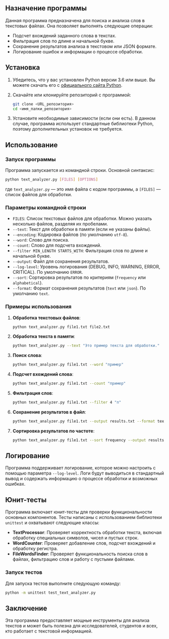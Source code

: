 ## Назначение программы

Данная программа предназначена для поиска и анализа слов в текстовых файлах. Она позволяет выполнять следующие операции:

- Подсчет вхождений заданного слова в текстах.
- Фильтрация слов по длине и начальной букве.
- Сохранение результатов анализа в текстовом или JSON формате.
- Логирование ошибок и информации о процессе обработки.

## Установка

1. Убедитесь, что у вас установлен Python версии 3.6 или выше. Вы можете скачать его с [официального сайта Python](https://www.python.org/downloads/).

2. Скачайте или клонируйте репозиторий с программой:

   ```bash
   git clone <URL_репозитория>
   cd <имя_папки_репозитория>
   ```

3. Установите необходимые зависимости (если они есть). В данном случае, программа использует стандартные библиотеки Python, поэтому дополнительных установок не требуется.

## Использование

### Запуск программы

Программа запускается из командной строки. Основной синтаксис:

```bash
python text_analyzer.py [FILES] [OPTIONS]
```

где `text_analyzer.py` — это имя файла с кодом программы, а `[FILES]` — список файлов для обработки.

### Параметры командной строки

- `FILES`: Список текстовых файлов для обработки. Можно указать несколько файлов, разделяя их пробелами.
- `--text`: Текст для обработки в памяти (если не указаны файлы).
- `--encoding`: Кодировка файлов (по умолчанию `utf-8`).
- `--word`: Слово для поиска.
- `--count`: Слово для подсчета вхождений.
- `--filter MIN_LENGTH STARTS_WITH`: Фильтрация слов по длине и начальной букве.
- `--output`: Файл для сохранения результатов.
- `--log-level`: Уровень логирования (DEBUG, INFO, WARNING, ERROR, CRITICAL). По умолчанию `ERROR`.
- `--sort`: Сортировка результатов по критериям (`frequency` или `alphabetical`).
- `--format`: Формат сохранения результатов (`text` или `json`). По умолчанию `text`.

### Примеры использования

1. **Обработка текстовых файлов**:

   ```bash
   python text_analyzer.py file1.txt file2.txt
   ```

2. **Обработка текста в памяти**:

   ```bash
   python text_analyzer.py --text "Это пример текста для обработки."
   ```

3. **Поиск слова**:

   ```bash
   python text_analyzer.py file1.txt --word "пример"
   ```

4. **Подсчет вхождений слова**:

   ```bash
   python text_analyzer.py file1.txt --count "пример"
   ```

5. **Фильтрация слов**:

   ```bash
   python text_analyzer.py file1.txt --filter 4 "п"
   ```

6. **Сохранение результатов в файл**:

   ```bash
   python text_analyzer.py file1.txt --output results.txt --format text
   ```

7. **Сортировка результатов по частоте**:

   ```bash
   python text_analyzer.py file1.txt --sort frequency --output results.json --format json
   ```

## Логирование

Программа поддерживает логирование, которое можно настроить с помощью параметра `--log-level`. Логи будут выводиться в стандартный вывод и содержать информацию о процессе обработки и возможных ошибках.

## Юнит-тесты

Программа включает юнит-тесты для проверки функциональности основных компонентов. Тесты написаны с использованием библиотеки `unittest` и охватывают следующие классы:

- **TextProcessor**: Проверяет корректность обработки текста, включая обработку специальных символов, чисел и пустых строк.
- **WordCounter**: Проверяет добавление слов, подсчет вхождений и обработку регистра.
- **FileWordsFinder**: Проверяет функциональность поиска слов в файлах, фильтрацию слов и работу с пустыми файлами.

### Запуск тестов

Для запуска тестов выполните следующую команду:

```bash
python -m unittest test_text_analyzer.py
```

## Заключение

Эта программа предоставляет мощные инструменты для анализа текстов и может быть полезна для исследователей, студентов и всех, кто работает с текстовой информацией.
